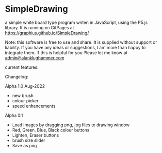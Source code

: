 # SimpleDrawing
a simple white board type program writen in JavaScript, using the P5.js library.
It is running on GitPages at https://graphius.github.io/SimpleDrawing/

Note: this software is free to use and share. It is supplied without support or liability.
If you have any ideas or suggestions, I am more than happy to integrate them.
If this is helpful for you Please let me know at admin@alanklughammer.com

current features:

Changelog:

Alpha 1.0 Aug-2022
 - new brush
 - colour picker
 - speed enhancements

 Alpha 0.1

 - Load images by dragging png, jpg files to drawing window
 - Red, Green, Blue, Black colour buttons
 - Lighten, Eraser buttons
 - brush size slider
 - Save as png
